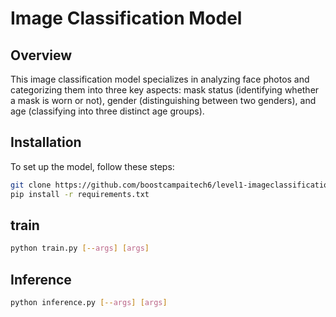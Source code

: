 # Image Classification Model

## Overview
This image classification model specializes in analyzing face photos and categorizing them into three key aspects: mask status (identifying whether a mask is worn or not), gender (distinguishing between two genders), and age (classifying into three distinct age groups).

## Installation
To set up the model, follow these steps:
```bash
git clone https://github.com/boostcampaitech6/level1-imageclassification-cv-13.git
pip install -r requirements.txt
```

## train
```bash
python train.py [--args] [args]
```

## Inference
```bash
python inference.py [--args] [args]
```